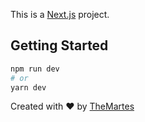 This is a [Next.js](https://nextjs.org/) project.

## Getting Started

```bash
npm run dev
# or
yarn dev
```

Created with ❤️ by [TheMartes](https://github.com/TheMartes)
